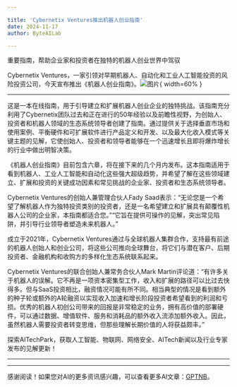 ```yaml
---

title: 'Cybernetix Ventures推出机器人创业指南'
date: 2024-11-17
author: ByteAILab

---
```


重要指南，帮助企业家和投资者在独特的机器人创业世界中驾驭

Cybernetix Ventures，一家引领对早期机器人、自动化和工业人工智能投资的风险投资公司，今天宣布推出《机器人创业指南》。![图片](https://ai-techpark.com/wp-content/uploads/2024/11/Cybernetix-960x540.jpg){ width=60% }

---
这是一本在线指南，用于引导建立和扩展机器人创业企业的独特挑战。该指南充分利用了Cybernetix团队过去和正在进行的50年经验以及前瞻性视野，为创始人、投资者和机器人领域的生态系统领导者创建了指南。通过提供关于选择垂直市场和使用案例、平衡硬件和可扩展软件进行产品定义和开发、以及最大化收入模式等关键主题的见解，它使创始人、投资者和领导者能够在一个迅速增长且即将爆炸增长的行业中做出明智决策。

《机器人创业指南》目前包含六章，将在接下来的几个月内发布。这本指南适用于看到机器人、工业人工智能和自动化这些强大超级趋势，并希望了解在这些领域建立、扩展和投资的关键成功因素和常见挑战的企业家、投资者和生态系统领导者。

Cybernetix Ventures的创始人兼管理合伙人Fady Saad表示：“无论您是一个希望了解机器人作为独特投资类别的投资者，还是一名希望建立和扩展具有颠覆性机器人公司的企业家，本指南都适合您。”“它旨在提供可操作的见解，突出常见陷阱，并引导行业领导者塑造未来机器人。”

成立于2021年，Cybernetix Ventures通过与全球机器人集群合作，支持最有前途的机器人创始人和创业公司，将这些公司推向全球舞台，将它们与潜在客户、后期投资者、金融机构和收购方的多样化生态系统联系起来。

Cybernetix Ventures的联合创始人兼常务合伙人Mark Martin评论道：“有许多关于机器人的误解。它不再是一项资本密集型工作，收入和扩展的路径可以比过去快得多。但与SaaS投资相比，融资情况可能有所不同。相当典型的情况是看到额外的种子轮或额外的A轮融资以实现收入加速和增长阶段投资者希望看到的利润和亏损。优秀的机器人初创公司带来的回报是非常稳定的业务，拥有高价值的部署硬件，可以通过数据、增值软件、服务和消耗品的额外收入流添加额外收入。因此，虽然机器人需要投资者转变思维，但那些理解长期价值的人将获益颇丰。”

探索AITechPark，获取人工智能、物联网、网络安全、AITech新闻以及行业专家发布的见解更新！  

---
---
感谢阅读！如果您对AI的更多资讯感兴趣，可以查看更多AI文章：[GPTNB](https://gptnb.com)。